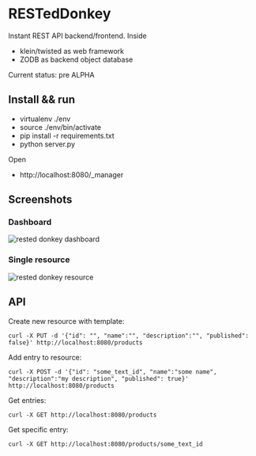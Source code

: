 RESTedDonkey
============

Instant REST API backend/frontend.
Inside

 * klein/twisted as web framework
 * ZODB as backend object database

Current status: pre ALPHA

Install && run
--------------
 * virtualenv ./env
 * source ./env/bin/activate
 * pip install -r requirements.txt
 * python server.py

Open

 * http://localhost:8080/\_manager
 
Screenshots
-----------
### Dashboard
![rested donkey dashboard](https://dl.dropboxusercontent.com/u/185133/gh/RESTedDonkey/manager-dashboard.jpg)

### Single resource
![rested donkey resource](https://dl.dropboxusercontent.com/u/185133/gh/RESTedDonkey/manager-resource.jpg)


API
---

Create new resource with template:

    curl -X PUT -d '{"id": "", "name":"", "description":"", "published": false}' http://localhost:8080/products

Add entry to resource:

    curl -X POST -d '{"id": "some_text_id", "name":"some name", "description":"my description", "published": true}' http://localhost:8080/products

Get entries:

    curl -X GET http://localhost:8080/products

Get specific entry:

    curl -X GET http://localhost:8080/products/some_text_id
